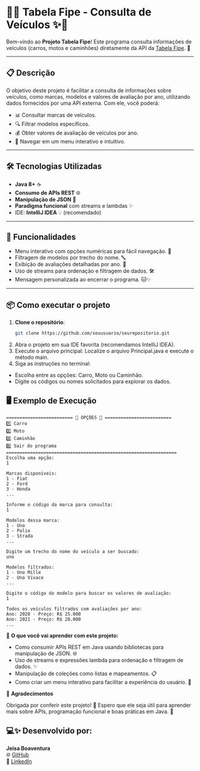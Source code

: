 # 🚗✨ Tabela Fipe - Consulta de Veículos ✨🚗

Bem-vindo ao **Projeto Tabela Fipe**! Este programa consulta informações de veículos (carros, motos e caminhões) diretamente da API da [Tabela Fipe](https://deividfortuna.github.io/fipe/). 🚀

---

## 📋 **Descrição**

O objetivo deste projeto é facilitar a consulta de informações sobre veículos, como marcas, modelos e valores de avaliação por ano, utilizando dados fornecidos por uma API externa. Com ele, você poderá:

- 📊 Consultar marcas de veículos.
- 🔍 Filtrar modelos específicos.
- 💰 Obter valores de avaliação de veículos por ano.
- 🏁 Navegar em um menu interativo e intuitivo.

---

## 🛠️ **Tecnologias Utilizadas**

- **Java 8+** ☕
- **Consumo de APIs REST** 🌐
- **Manipulação de JSON** 📜
- **Paradigma funcional** com streams e lambdas ✨
- IDE: **IntelliJ IDEA** 💡 (recomendado)

---

## 🎯 **Funcionalidades**

- Menu interativo com opções numéricas para fácil navegação. 🚦
- Filtragem de modelos por trecho do nome. 🔤
- Exibição de avaliações detalhadas por ano. 📅
- Uso de streams para ordenação e filtragem de dados. 🛠️
- Mensagem personalizada ao encerrar o programa. 🐱✨

---

## 📦 **Como executar o projeto**

1. **Clone o repositório**:
   ```bash
   git clone https://github.com/seuusuario/seurepositorio.git
2. Abra o projeto em sua IDE favorita (recomendamos IntelliJ IDEA).
3. Execute o arquivo principal: Localize o arquivo Principal.java e execute o método main.
4. Siga as instruções no terminal:
 - Escolha entre as opções: Carro, Moto ou Caminhão.
 - Digite os códigos ou nomes solicitados para explorar os dados.

## 🖥️ **Exemplo de Execução**

```plaintext
========================= 🚦 OPÇÕES 🚦 =========================
1️⃣ Carro
2️⃣ Moto
3️⃣ Caminhão
0️⃣ Sair do programa
================================================================
Escolha uma opção:
1

Marcas disponíveis:
1 - Fiat
2 - Ford
3 - Honda
...

Informe o código da marca para consulta:
1

Modelos dessa marca:
1 - Uno
2 - Palio
3 - Strada
...

Digite um trecho do nome do veículo a ser buscado:
uno

Modelos filtrados:
1 - Uno Mille
2 - Uno Vivace
...

Digite o código do modelo para buscar os valores de avaliação:
1

Todos os veículos filtrados com avaliações por ano:
Ano: 2020 - Preço: R$ 25.000
Ano: 2021 - Preço: R$ 28.000
...
```  
🌟 **O que você vai aprender com este projeto:** 
- Como consumir APIs REST em Java usando bibliotecas para manipulação de JSON. 🌐
- Uso de streams e expressões lambda para ordenação e filtragem de dados. ✨
- Manipulação de coleções como listas e mapeamentos. 📋
- Como criar um menu interativo para facilitar a experiência do usuário. 🚦

🐾 **Agradecimentos**

Obrigada por conferir este projeto! 💖 Espero que ele seja útil para aprender mais sobre APIs, programação funcional e boas práticas em Java. 🚀

## 💻✨ **Desenvolvido por:**

**Jeisa Boaventura**  
🌐 [GitHub](https://github.com/Caaarolb)  
💼 [LinkedIn](https://www.linkedin.com/in/-caroline-boaventura/)


